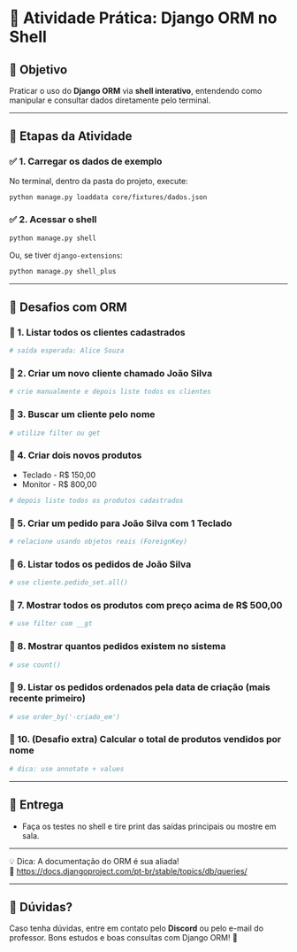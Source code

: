 # 📘 Atividade Prática: Django ORM no Shell

## 🎯 Objetivo

Praticar o uso do **Django ORM** via **shell interativo**, entendendo como manipular e consultar dados diretamente pelo terminal.

---

## 🚀 Etapas da Atividade

### ✅ 1. Carregar os dados de exemplo

No terminal, dentro da pasta do projeto, execute:

```bash
python manage.py loaddata core/fixtures/dados.json
```

### ✅ 2. Acessar o shell

```bash
python manage.py shell
```

Ou, se tiver `django-extensions`:

```bash
python manage.py shell_plus
```

---

## 🧪 Desafios com ORM

### 🔹 1. Listar todos os clientes cadastrados

```python
# saída esperada: Alice Souza
```

### 🔹 2. Criar um novo cliente chamado João Silva

```python
# crie manualmente e depois liste todos os clientes
```

### 🔹 3. Buscar um cliente pelo nome

```python
# utilize filter ou get
```

### 🔹 4. Criar dois novos produtos

- Teclado - R$ 150,00
- Monitor - R$ 800,00

```python
# depois liste todos os produtos cadastrados
```

### 🔹 5. Criar um pedido para João Silva com 1 Teclado

```python
# relacione usando objetos reais (ForeignKey)
```

### 🔹 6. Listar todos os pedidos de João Silva

```python
# use cliente.pedido_set.all()
```

### 🔹 7. Mostrar todos os produtos com preço acima de R$ 500,00

```python
# use filter com __gt
```

### 🔹 8. Mostrar quantos pedidos existem no sistema

```python
# use count()
```

### 🔹 9. Listar os pedidos ordenados pela data de criação (mais recente primeiro)

```python
# use order_by('-criado_em')
```

### 🔹 10. (Desafio extra) Calcular o total de produtos vendidos por nome

```python
# dica: use annotate + values
```

---

## 📢 Entrega

- Faça os testes no shell e tire print das saídas principais ou mostre em sala.

---

💡 Dica: A documentação do ORM é sua aliada!  
🔗 https://docs.djangoproject.com/pt-br/stable/topics/db/queries/

---

## 🤝 **Dúvidas?**

Caso tenha dúvidas, entre em contato pelo **Discord** ou pelo e-mail do professor. Bons estudos e boas consultas com Django ORM! 🐍
